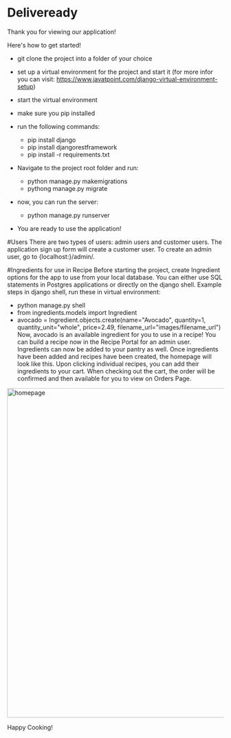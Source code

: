 # Deliveready
Thank you for viewing our application! 

Here's how to get started! 
- git clone the project into a folder of your choice
- set up a virtual environment for the project and start it (for more infor you can visit: https://www.javatpoint.com/django-virtual-environment-setup)
- start the virtual environment
- make sure you pip installed
- run the following commands: 
    -   pip install django
    -   pip install djangorestframework
    -   pip install -r requirements.txt
- Navigate to the project root folder and run:
    - python manage.py makemigrations
    - pythong manage.py migrate

- now, you can run the server:
  - python manage.py runserver

- You are ready to use the application!

#Users
There are two types of users: admin users and customer users. 
The application sign up form will create a customer user. To create an admin user, go to {localhost:}/admin/.

#Ingredients for use in Recipe
Before starting the project, create Ingredient options for the app to use from your local database. 
You can either use SQL statements in Postgres applications or directly on the django shell.
Example steps in django shell, run these in virtual environment: 
  - python manage.py shell
  - from ingredients.models import Ingredient
  - avocado = Ingredient.objects.create(name="Avocado", quantity=1, quantity_unit="whole", price=2.49, filename_url="images/filename_url")
Now, avocado is an available ingredient for you to use in a recipe! You can build a recipe now in the Recipe Portal for an admin user. 
Ingredients can now be added to your pantry as well. 
Once ingredients have been added and recipes have been created, the homepage will look like this. 
Upon clicking individual recipes, you can add their ingredients to your cart. 
When checking out the cart, the order will be confirmed and then available for you to view on Orders Page.

<img width="765" alt="homepage" src="https://user-images.githubusercontent.com/60757186/163730205-07043062-faf8-411d-89b8-7bbbabd1a60c.PNG">

Happy Cooking! 
